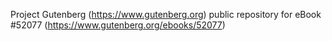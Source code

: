 Project Gutenberg (https://www.gutenberg.org) public repository for eBook #52077 (https://www.gutenberg.org/ebooks/52077)
